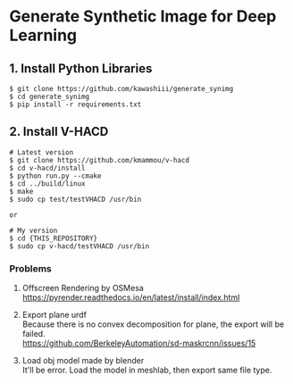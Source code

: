 # Generate Synthetic Image for Deep Learning

## 1. Install Python Libraries
```
$ git clone https://github.com/kawashiii/generate_synimg
$ cd generate_synimg
$ pip install -r requirements.txt
```

## 2. Install V-HACD
```
# Latest version
$ git clone https://github.com/kmammou/v-hacd
$ cd v-hacd/install
$ python run.py --cmake
$ cd ../build/linux
$ make
$ sudo cp test/testVHACD /usr/bin

or

# My version
$ cd {THIS_REPOSITORY}
$ sudo cp v-hacd/testVHACD /usr/bin
```
### Problems
1. Offscreen Rendering by OSMesa  
https://pyrender.readthedocs.io/en/latest/install/index.html

2. Export plane urdf  
Because there is no convex decomposition for plane, the export will be failed.  
https://github.com/BerkeleyAutomation/sd-maskrcnn/issues/15

3. Load obj model made by blender  
It'll be error. Load the model in meshlab, then export same file type.
